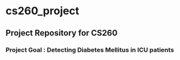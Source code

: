 # cs260_project

## Project Repository for CS260
### Project Goal : Detecting Diabetes Mellitus in ICU patients
